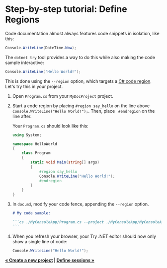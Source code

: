 # Step-by-step tutorial: Define Regions

Code documentation almost always features code snippets in isolation, like this:

```cs 
Console.WriteLine(DateTime.Now);
```

The `dotnet try` tool provides a way to do this while also making the code sample interactive:

```cs ./Snippets/Program.cs --region run1 --project ./Snippets/Snippets.csproj
Console.WriteLine("Hello World!");
```

This is done using the `--region` option, which targets a [C# code region](https://docs.microsoft.com/en-us/dotnet/csharp/language-reference/preprocessor-directives/preprocessor-region). Let's try this in your project.


1. Open `Program.cs` from your `MyDocProject` project.

2. Start a code region by placing `#region say_hello` on the line above `Console.WriteLine("Hello World!");`. Then, place ` #endregion` on the line after.

    Your `Program.cs` should look like this:

    ```cs
    using System;

    namespace HelloWorld
    {
        class Program
        {
            static void Main(string[] args)
            {
                #region say_hello
                Console.WriteLine("Hello World!");
                #endregion
            }
        }
    }
    ```

3. In `doc.md`, modify your code fence, appending the `--region` option.

    ````markdown
    # My code sample:

    ```cs ./MyConsoleApp/Program.cs --project ./MyConsoleApp/MyConsoleApp.csproj --region say_hello
    ```
    ````

4. When you refresh your browser, your Try .NET editor should now only show a single line of code: 

    ```cs
    Console.WriteLine("Hello World!");
    ```

**[&laquo; Create a new project](./NewProject.md) | [Define sessions &raquo;](./Sessions.md)**
